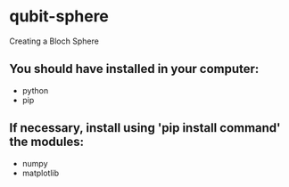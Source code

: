 # qubit-sphere
Creating a Bloch Sphere

## You should have installed in your computer:

- python
- pip

## If necessary, install using 'pip install command' the modules:

- numpy
- matplotlib
